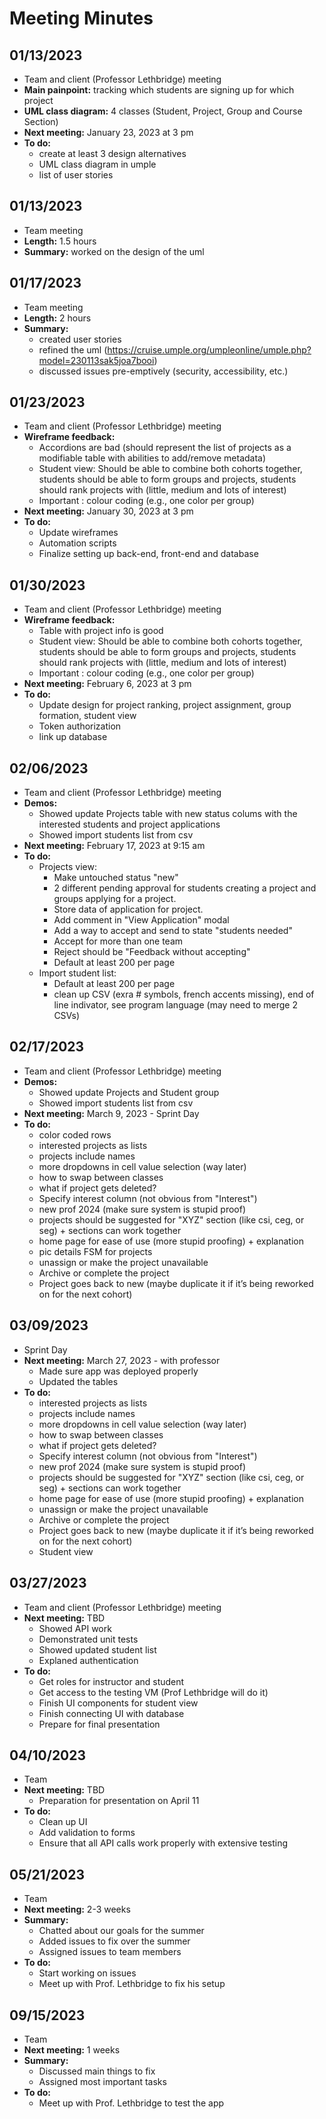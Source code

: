 # Meeting Minutes 

## 01/13/2023
- Team and client (Professor Lethbridge) meeting
- **Main painpoint:** tracking which students are signing up for which project
- **UML class diagram:** 4 classes (Student, Project, Group and Course Section)
- **Next meeting:** January 23, 2023 at 3 pm
- **To do:** 
    - create at least 3 design alternatives
    - UML class diagram in umple
    - list of user stories

## 01/13/2023
- Team meeting
- **Length:** 1.5 hours
- **Summary:** worked on the design of the uml

## 01/17/2023
- Team meeting
- **Length:** 2 hours
- **Summary:**
    - created user stories
    - refined the uml (https://cruise.umple.org/umpleonline/umple.php?model=230113sak5joa7booi)
    - discussed issues pre-emptively (security, accessibility, etc.)

## 01/23/2023
- Team and client (Professor Lethbridge) meeting
- **Wireframe feedback:** 
    -  Accordions are bad (should represent the list of projects as a modifiable table with abilities to add/remove metadata)
    -  Student view: Should be able to combine both cohorts together, students should be able to form groups and projects, students should rank projects with (little, medium and lots of interest)
    -  Important : colour coding (e.g., one color per group)
- **Next meeting:** January 30, 2023 at 3 pm
- **To do:** 
    - Update wireframes
    - Automation scripts
    - Finalize setting up back-end, front-end and database

## 01/30/2023
- Team and client (Professor Lethbridge) meeting
- **Wireframe feedback:** 
    -  Table with project info is good
    -  Student view: Should be able to combine both cohorts together, students should be able to form groups and projects, students should rank projects with (little, medium and lots of interest)
    -  Important : colour coding (e.g., one color per group)
- **Next meeting:** February 6, 2023 at 3 pm
- **To do:** 
    - Update design for project ranking, project assignment, group formation, student view
    - Token authorization
    - link up database

## 02/06/2023
- Team and client (Professor Lethbridge) meeting
- **Demos:** 
    -  Showed update Projects table with new status colums with the interested students and project applications
    -  Showed import students list from csv
- **Next meeting:** February 17, 2023 at 9:15 am
- **To do:** 
    - Projects view:
        - Make untouched status "new"
        - 2 different pending approval for students creating a project and groups applying for a project.
        - Store data of application for project.
        - Add comment in "View Application" modal
        - Add a way to accept and send to state "students needed"
        - Accept for more than one team
        - Reject should be "Feedback without accepting"
        - Default at least 200 per page
    - Import student list:
        - Default at least 200 per page
        - clean up CSV (exra # symbols, french accents missing), end of line indivator, see program language (may need to merge 2 CSVs) 

## 02/17/2023
- Team and client (Professor Lethbridge) meeting
- **Demos:** 
    -  Showed update Projects and Student group
    -  Showed import students list from csv
- **Next meeting:** March 9, 2023 - Sprint Day
- **To do:** 
    - color coded rows
    - interested projects as lists
    - projects include names
    - more dropdowns in cell value selection (way later)
    - how to swap between classes
    - what if project gets deleted?
    - Specify interest column (not obvious from "Interest") 
    - new prof 2024 (make sure system is stupid proof)
    - projects should be suggested for "XYZ" section (like csi, ceg, or seg) + sections can work together
    - home page for ease of use (more stupid proofing) + explanation
    - pic details FSM for projects
    - unassign or make the project unavailable
    - Archive or complete the project
    - Project goes back to new (maybe duplicate it if it’s being reworked on for the next cohort) 

## 03/09/2023
- Sprint Day
- **Next meeting:** March 27, 2023 - with professor
    -  Made sure app was deployed properly
    -  Updated the tables
- **To do:** 
    - interested projects as lists
    - projects include names
    - more dropdowns in cell value selection (way later)
    - how to swap between classes
    - what if project gets deleted?
    - Specify interest column (not obvious from "Interest") 
    - new prof 2024 (make sure system is stupid proof)
    - projects should be suggested for "XYZ" section (like csi, ceg, or seg) + sections can work together
    - home page for ease of use (more stupid proofing) + explanation
    - unassign or make the project unavailable
    - Archive or complete the project
    - Project goes back to new (maybe duplicate it if it’s being reworked on for the next cohort) 
    - Student view

## 03/27/2023
- Team and client (Professor Lethbridge) meeting
- **Next meeting:** TBD
    -  Showed API work
    -  Demonstrated unit tests
    -  Showed updated student list
    -  Explaned authentication
- **To do:** 
    - Get roles for instructor and student
    - Get access to the testing VM (Prof Lethbridge will do it)
    - Finish UI components for student view
    - Finish connecting UI with database
    - Prepare for final presentation

## 04/10/2023
- Team
- **Next meeting:** TBD
    -  Preparation for presentation on April 11
- **To do:** 
    - Clean up UI
    - Add validation to forms
    - Ensure that all API calls work properly with extensive testing

## 05/21/2023
- Team
- **Next meeting:** 2-3 weeks
- **Summary:**
    -  Chatted about our goals for the summer
    -  Added issues to fix over the summer
    -  Assigned issues to team members
- **To do:** 
    - Start working on issues
    - Meet up with Prof. Lethbridge to fix his setup
  
## 09/15/2023
- Team
- **Next meeting:** 1 weeks
- **Summary:**
    -  Discussed main things to fix
    -  Assigned most important tasks
- **To do:** 
    - Meet up with Prof. Lethbridge to test the app
